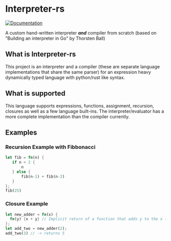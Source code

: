 
# Interpreter-rs

[![Documentation](https://docs.rs/dacx0501/badge.svg)](https://docs.rs/dacx0501)

A custom hand-written interpreter ***and*** compiler from scratch (based on "Building an interpreter in Go" by Thorsten Ball)

## What is Interpreter-rs

This project is an interpreter and a compiler (these are separate language implementations that share the same parser) for an expression heavy dynamically typed language with python/rust like syntax. 

## What is supported

This language supports expressions, functions, assignment, recursion, closures as well as a few language built-ins. The interpreter/evaluator has a more complete implementation than the compiler currently. 

## Examples

### Recursion Example with Fibbonacci
```rust
let fib = fn(n) {
   if n < 2 {
       n
   } else {
       fib(n-1) + fib(n-2)
   }
};
fib(25)
```

### Closure Example
``` rust
let new_adder = fn(x) { 
  fn(y) {x + y} // Implicit return of a function that adds y to the x (this is the magic of the closure)
}; 
let add_two = new_adder(2);
add_two(3) // -> returns 5
```

